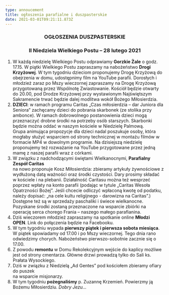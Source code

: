 ```yaml
---
type: annoucement
title: ogłoszenia parafialne i duszpasterskie
date: 2021-03-01T09:21:11.873Z
---
```

<!--StartFragment-->

<h3 style="text-align:center;">OGŁOSZENIA DUSZPASTERSKIE</h3>

<h3 style="text-align:center;">II Niedziela Wielkiego Postu – 28 lutego 2021</h3>

1. W każdą niedzielę Wielkiego Postu odprawiamy **Gorzkie Żale** o godz. 17.15. W piątki Wielkiego Postu zapraszamy na nabożeństwo **Drogi Krzyżowej**. W tym tygodniu dzieciom proponujemy Drogę Krzyżową do obejrzenia w domu, udostępnimy film na YouTube parafii. Dorosłych i młodzież zaraz po Mszy wieczornej zapraszamy na Drogę Krzyżową przygotowaną przez Wspólnotę Zwiastowanie. Kościół będzie otwarty do 20.00, pod Drodze Krzyżowej przy wystawionym Najświętszym Sakramencie trwać będzie dalej modlitwa wokół Bożego Miłosierdzia. 
2. **DZIECI**: w ramach programu Caritas „Czas miłosierdzia – dar Juniora dla Seniora” zachęcamy dzieci do pobrania skarbonek (ze stolika przy ambonce). W ramach dobrowolnego postanowienia dzieci mogą przeznaczyć drobne środki na potrzeby osób starszych. Skarbonki będzie można oddać w naszym kościele w Niedzielę Palmową.\
   Grupa animująca propozycje dla dzieci nadal poszukuje osoby, która mogłaby służyć wsparciem od strony technicznej w montażu filmów w formacie MP4 w dowolnym programie. Na dzisiejszą niedzielę proponujemy też rozważanie na YouTube przygotowane przez jedną mamę z naszej parafii wraz z córkami.
3. W związku z nadchodzącymi świętami Wielkanocnymi, **Parafialny Zespół Caritas**\
   na nowo proponuje Kosz Miłosierdzia: zbieramy artykuły żywnościowe z wydłużoną datą ważności oraz środki czystości. Dary prosimy składać w kościele i na plebanii. Działalność Caritasu można też wesprzeć poprzez wpłaty na konto parafii (podając w tytule „Caritas Wesoła Opatrzności Bożej”. Jeśli chcecie odliczyć wpłaconą kwotę od podatku, należy dopisać: „na cele kultu religijnego - darowizna na Caritas”.)\
   Dostępne też są w sprzedaży paschaliki i świece wielkanocne. Pozyskane środki zostaną przeznaczone na wsparcie zbiórki na operację serca chorego Frania – naszego małego parafianina.
4. Dziś wieczorem młodzież zapraszamy na spotkanie online **Młodzi OPEN**. Link do połączenia będzie na Facebooku.
5. W tym tygodniu wypada **pierwszy piątek i pierwsza sobota miesiąca**. W piątek spowiadamy od 17.00 i po Mszy wieczornej. Tego dnia rano odwiedzimy chorych. Nabożeństwo pierwszo-sobotnie zacznie się o 17.00.
6. Z powodu **remontu** w Domu Rekolekcyjnym wejście do kaplicy możliwe jest od strony cmentarza. Główne drzwi prowadzą tylko do Sali ks. Prałata Wysockiego.
7. Dziś w związku z Niedzielą „Ad Gentes” pod kościołem zbieramy ofiary do puszek\
   na wsparcie misjonarzy.
8. W tym tygodniu **pożegnaliśmy** p. Zuzannę Krzemień. Powierzmy ją Bożemu Miłosierdziu. *Dobry Jezu…*

<!--EndFragment-->